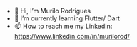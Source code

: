 - 👋 Hi, I’m Murilo Rodrigues
- 🌱 I’m currently learning Flutter/ Dart
- 📫 How to reach me my LinkedIn: https://www.linkedin.com/in/murilorod/

